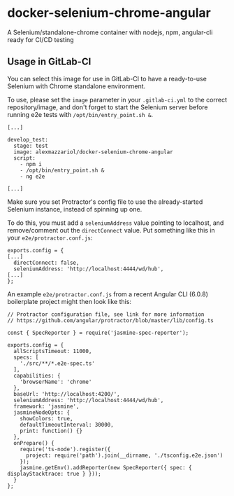 # docker-selenium-chrome-angular
A Selenium/standalone-chrome container with nodejs, npm, angular-cli ready for CI/CD testing

## Usage in GitLab-CI
You can select this image for use in GitLab-CI to have a ready-to-use Selenium with Chrome standalone environment.

To use, please set the `image` parameter in your `.gitlab-ci.yml` to the correct repository/image, and don't forget to start the Selenium server before running e2e tests with `/opt/bin/entry_point.sh &`.
```
[...]

develop_test:
  stage: test
  image: alexmazzariol/docker-selenium-chrome-angular
  script:
    - npm i
    - /opt/bin/entry_point.sh &
    - ng e2e

[...]
```

Make sure you set Protractor's config file to use the already-started Selenium instance, instead of spinning up one.

To do this, you must add a `seleniumAddress` value pointing to localhost, and remove/comment out the `directConnect` value.
Put something like this in your `e2e/protractor.conf.js`:
```
exports.config = {
[...]
  directConnect: false,
  seleniumAddress: 'http://localhost:4444/wd/hub',
[...]
};
```

An example `e2e/protractor.conf.js` from a recent Angular CLI (6.0.8) boilerplate project might then look like this:
```
// Protractor configuration file, see link for more information                                                                              
// https://github.com/angular/protractor/blob/master/lib/config.ts                                                                           

const { SpecReporter } = require('jasmine-spec-reporter');

exports.config = {
  allScriptsTimeout: 11000,
  specs: [
    './src/**/*.e2e-spec.ts'
  ],
  capabilities: {
    'browserName': 'chrome'
  },
  baseUrl: 'http://localhost:4200/',
  seleniumAddress: 'http://localhost:4444/wd/hub',
  framework: 'jasmine',
  jasmineNodeOpts: {
    showColors: true,
    defaultTimeoutInterval: 30000,
    print: function() {}
  },
  onPrepare() {
    require('ts-node').register({
      project: require('path').join(__dirname, './tsconfig.e2e.json')
    });
    jasmine.getEnv().addReporter(new SpecReporter({ spec: { displayStacktrace: true } }));
  }
};
```
